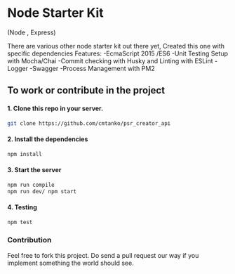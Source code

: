 # Node Starter Kit
(Node , Express)

There are various other node starter kit out there yet, Created this one with specific dependencies
Features:
-EcmaScript 2015 /ES6
-Unit Testing Setup with Mocha/Chai
-Commit checking with Husky and Linting with ESLint
-Logger
-Swagger
-Process Management with PM2

## To work or contribute in the project

#### 1. Clone this repo in your server.

```sh
git clone https://github.com/cmtanko/psr_creator_api
```

#### 2. Install the dependencies

```sh
npm install
```

#### 3. Start the server

```sh
npm run compile
npm run dev/ npm start
```

#### 4. Testing
```sh
npm test
```


### Contribution

Feel free to fork this project. Do send a pull request our way if you implement
something the world should see.

